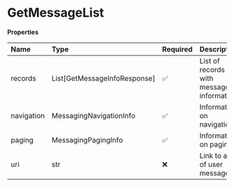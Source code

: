 # GetMessageList

**Properties**

| Name       | Type                         | Required | Description                              |
| :--------- | :--------------------------- | :------- | :--------------------------------------- |
| records    | List[GetMessageInfoResponse] | ✅       | List of records with message information |
| navigation | MessagingNavigationInfo      | ✅       | Information on navigation                |
| paging     | MessagingPagingInfo          | ✅       | Information on paging                    |
| uri        | str                          | ❌       | Link to a list of user messages          |

<!-- This file was generated by liblab | https://liblab.com/ -->
